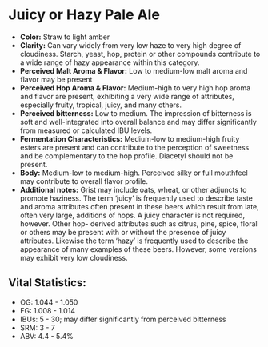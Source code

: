 # Juicy or Hazy Pale Ale

- **Color:** Straw to light amber
- **Clarity:** Can vary widely from very low haze to very high degree of cloudiness. Starch, yeast, hop, protein or other compounds contribute to a wide range of hazy appearance within this category.
- **Perceived Malt Aroma & Flavor:** Low to medium-low malt aroma and flavor may be present
- **Perceived Hop Aroma & Flavor:** Medium-high to very high hop aroma and flavor are present, exhibiting a very wide range of attributes, especially fruity, tropical, juicy, and many others.
- **Perceived bitterness:** Low to medium. The impression of bitterness is soft and well-integrated into overall balance and may differ significantly from measured or calculated IBU levels.
- **Fermentation Characteristics:** Medium-low to medium-high fruity esters are present and can contribute to the perception of sweetness and be complementary to the hop profile. Diacetyl should not be present.
- **Body:** Medium-low to medium-high. Perceived silky or full mouthfeel may contribute to overall flavor profile.
- **Additional notes:** Grist may include oats, wheat, or other adjuncts to promote haziness. The term ‘juicy’ is frequently used to describe taste and aroma attributes often present in these beers which result from late, often very large, additions of hops. A juicy character is not required, however. Other hop- derived attributes such as citrus, pine, spice, floral or others may be present with or without the presence of juicy attributes. Likewise the term ‘hazy’ is frequently used to describe the appearance of many examples of these beers. However, some versions may exhibit very low cloudiness.

## Vital Statistics:

- OG: 1.044 - 1.050
- FG: 1.008 - 1.014
- IBUs: 5 - 30; may differ significantly from perceived bitterness
- SRM: 3 - 7
- ABV: 4.4 - 5.4% 
